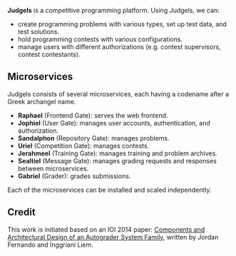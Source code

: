 **Judgels** is a competitive programming platform. Using Judgels, we can:

- create programming problems with various types, set up test data, and test solutions.
- hold programming contests with various configurations.
- manage users with different authorizations (e.g. contest supervisors, contest contestants).

## Microservices

Judgels consists of several microservices, each having a codename after a Greek archangel name.

- **Raphael** (Frontend Gate): serves the web frontend.
- **Jophiel** (User Gate): manages user accounts, authentication, and authorization.
- **Sandalphon** (Repository Gate): manages problems.
- **Uriel** (Competition Gate): manages contests.
- **Jerahmeel** (Training Gate): manages training and problem archives.
- **Sealtiel** (Message Gate): manages grading requests and responses between microservices.
- **Gabriel** (Grader): grades submissions.

Each of the microservices can be installed and scaled independently.

## Credit

This work is initiated based on an IOI 2014 paper: [Components and Architectural Design
of an Autograder System Family](http://www.ioinformatics.org/oi/pdf/v8_2014_69_80.pdf), written by Jordan Fernando and Inggriani Liem.